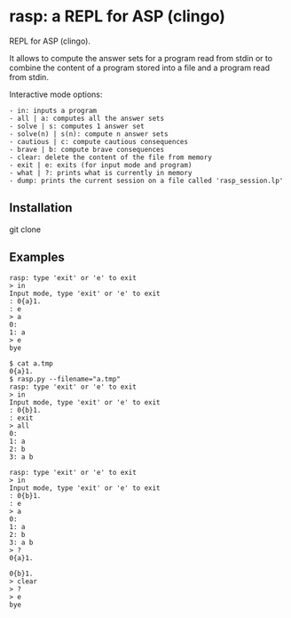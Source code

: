 # rasp: a REPL for ASP (clingo)
REPL for ASP (clingo).

It allows to compute the answer sets for a program read from stdin or to combine the content of a program stored into a file and a program read from stdin.

Interactive mode options:
```
- in: inputs a program
- all | a: computes all the answer sets
- solve | s: computes 1 answer set
- solve(n) | s(n): compute n answer sets
- cautious | c: compute cautious consequences
- brave | b: compute brave consequences
- clear: delete the content of the file from memory
- exit | e: exits (for input mode and program)
- what | ?: prints what is currently in memory
- dump: prints the current session on a file called 'rasp_session.lp'
```

## Installation
git clone 

## Examples
```
rasp: type 'exit' or 'e' to exit
> in
Input mode, type 'exit' or 'e' to exit
: 0{a}1.
: e
> a
0: 
1: a
> e
bye
```

```
$ cat a.tmp 
0{a}1.
$ rasp.py --filename="a.tmp"
rasp: type 'exit' or 'e' to exit
> in
Input mode, type 'exit' or 'e' to exit
: 0{b}1.
: exit
> all
0: 
1: a
2: b
3: a b
```
```
rasp: type 'exit' or 'e' to exit
> in
Input mode, type 'exit' or 'e' to exit
: 0{b}1.
: e
> a
0: 
1: a
2: b
3: a b
> ?
0{a}1.

0{b}1.
> clear
> ?
> e
bye
```
